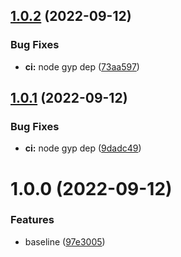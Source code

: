 ## [1.0.2](https://github.com/Savid/enr-discoverer/compare/v1.0.1...v1.0.2) (2022-09-12)


### Bug Fixes

* **ci:** node gyp dep ([73aa597](https://github.com/Savid/enr-discoverer/commit/73aa5976419c11a346c4857df4b0195846ffae9d))

## [1.0.1](https://github.com/Savid/enr-discoverer/compare/v1.0.0...v1.0.1) (2022-09-12)


### Bug Fixes

* **ci:** node gyp dep ([9dadc49](https://github.com/Savid/enr-discoverer/commit/9dadc497b179e2e4e5bbdd83957e261035385f47))

# 1.0.0 (2022-09-12)


### Features

* baseline ([97e3005](https://github.com/Savid/enr-discoverer/commit/97e30053254829313c9f1cd7b6c36fa30ba4cfed))
